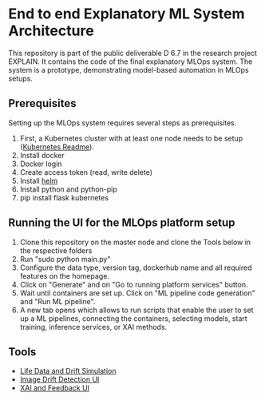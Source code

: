 <h1>End to end Explanatory ML System Architecture</h1>
This repository is part of the public deliverable D 6.7 in the research project EXPLAIN. It contains the code of the final explanatory MLOps system. The system is a prototype, demonstrating model-based automation in MLOps setups.

<h2>Prerequisites</h2>
Setting up the MLOps system requires several steps as prerequisites. 

<ol>
  <li>First, a Kubernetes cluster with at least one node needs to be setup (<a href="https://www.uni-hildesheim.de/gitlab/sse/explain-initial-architecture-implementation/-/tree/main/Infrastructure?ref_type=heads">Kubernetes Readme</a>).</li>
  <li>Install docker</li>
  <li>Docker login</li>
  <li>Create access token (read, write delete)</li>
  <li>Install <a href ="https://helm.sh/docs/intro/install/">helm</a></li>
  <li>Install python and python-pip</li>
  <li>pip install flask kubernetes</li>
</ol>

<h2>Running the UI for the MLOps platform setup</h2>
<ol>
  <li>Clone this repository on the master node and clone the Tools below in the respective folders</li>
  <li>Run "sudo python main.py"</li>
  <li>Configure the data type, version tag, dockerhub name and all required features on the homepage.</li>
  <li>Click on "Generate" and on "Go to running platform services" button.</li>
  <li>Wait until containers are set up. Click on "ML pipeline code generation" and "Run ML pipeline".</li>
  <li>A new tab opens which allows to run scripts that enable the user to set up a ML pipelines, connecting the containers, selecting models, start training, inference services, or XAI methods.</li>
</ol>

<h2>Tools</h2>

<ul>
  <li><a href="https://www.uni-hildesheim.de/gitlab/explain/data-drift-simulator">Life Data and Drift Simulation</a></li>
  <li><a href="https://github.com/malikhunain/Optimized-Web-Interface">Image Drift Detection UI</a></li>
  <li><a href="https://github.com/Amirrgrbn/EXPLAIN_architecture">XAI and Feedback UI</a></li>
</ul>
